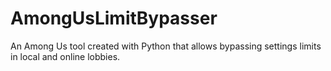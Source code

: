 # AmongUsLimitBypasser
An Among Us tool created with Python that allows bypassing settings limits in local and online lobbies.
